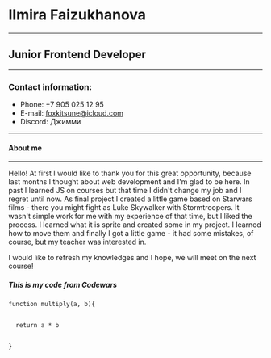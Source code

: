 # Ilmira Faizukhanova
****
## Junior Frontend Developer
****
### Contact information:

* Phone: +7 905 025 12 95
* E-mail: foxkitsune@icloud.com
* Discord: Джимми
***
#### About me
***
Hello! At first I would like to thank you for this great opportunity, because last months I thought about web development and I'm glad to be here. In past I learned JS on courses but that time I didn't change my job and I regret until now. As final project I created a little game based on Starwars films - there you might fight as Luke Skywalker with Stormtroopers. It wasn't simple work for me with my experience of that time, but I liked the process. I learned what it is sprite and created some in my project. I learned how to move them and finally I got a little game - it had some mistakes, of course, but my teacher was interested in.


I would like to refresh my knowledges and I hope, we will meet on the next course!
##### This is my code from Codewars
```
function multiply(a, b){


  return a * b
  
  
}
```
